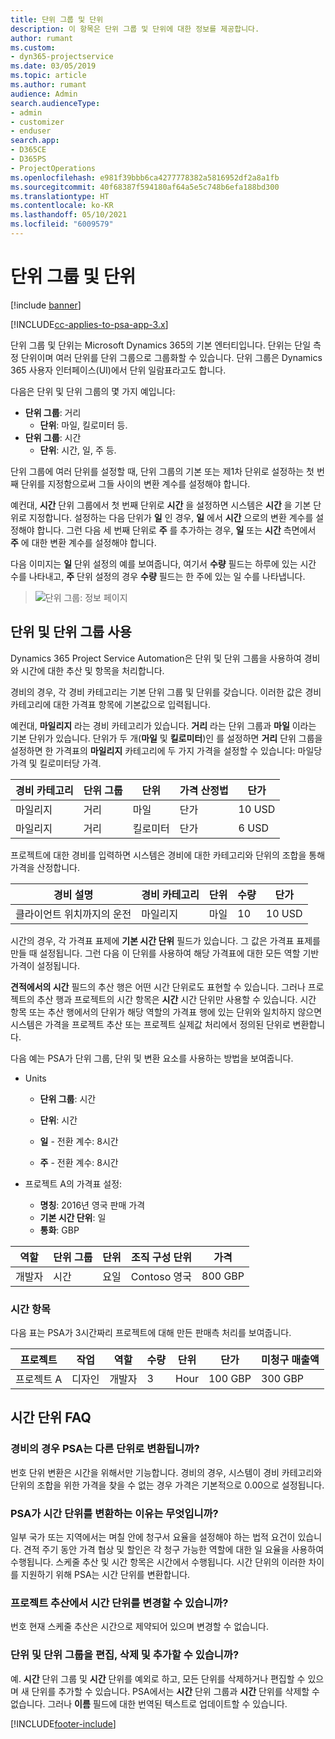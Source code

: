 ```yaml
---
title: 단위 그룹 및 단위
description: 이 항목은 단위 그룹 및 단위에 대한 정보를 제공합니다.
author: rumant
ms.custom:
- dyn365-projectservice
ms.date: 03/05/2019
ms.topic: article
ms.author: rumant
audience: Admin
search.audienceType:
- admin
- customizer
- enduser
search.app:
- D365CE
- D365PS
- ProjectOperations
ms.openlocfilehash: e981f39bbb6ca4277778382a5816952df2a8a1fb
ms.sourcegitcommit: 40f68387f594180af64a5e5c748b6efa188bd300
ms.translationtype: HT
ms.contentlocale: ko-KR
ms.lasthandoff: 05/10/2021
ms.locfileid: "6009579"
---
```

# <a name="unit-groups-and-units"></a>단위 그룹 및 단위

[!include [banner](../includes/psa-now-project-operations.md)]

[!INCLUDE[cc-applies-to-psa-app-3.x](../includes/cc-applies-to-psa-app-3x.md)]

단위 그룹 및 단위는 Microsoft Dynamics 365의 기본 엔터티입니다. 단위는 단일 측정 단위이며 여러 단위를 단위 그룹으로 그룹화할 수 있습니다. 단위 그룹은 Dynamics 365 사용자 인터페이스(UI)에서 단위 일람표라고도 합니다. 

다음은 단위 및 단위 그룹의 몇 가지 예입니다:
 
- **단위 그룹**: 거리 
    - **단위**: 마일, 킬로미터 등.
- **단위 그룹**: 시간
    - **단위**: 시간, 일, 주 등. 

단위 그룹에 여러 단위를 설정할 때, 단위 그룹의 기본 또는 제1차 단위로 설정하는 첫 번째 단위를 지정함으로써 그들 사이의 변환 계수를 설정해야 합니다. 

예컨대, **시간** 단위 그룹에서 첫 번째 단위로 **시간** 을 설정하면 시스템은 **시간** 을 기본 단위로 지정합니다. 설정하는 다음 단위가 **일** 인 경우, **일** 에서 **시간** 으로의 변환 계수를 설정해야 합니다. 그런 다음 세 번째 단위로 **주** 를 추가하는 경우, **일** 또는 **시간** 측면에서 **주** 에 대한 변환 계수를 설정해야 합니다. 

다음 이미지는 **일** 단위 설정의 예를 보여줍니다, 여기서 **수량** 필드는 하루에 있는 시간 수를 나타내고, **주** 단위 설정의 경우 **수량** 필드는 한 주에 있는 일 수를 나타냅니다.

> ![단위 그룹: 정보 페이지](media/advanced-2.png)

## <a name="using-units-and-unit-groups"></a>단위 및 단위 그룹 사용

Dynamics 365 Project Service Automation은 단위 및 단위 그룹을 사용하여 경비와 시간에 대한 추산 및 항목을 처리합니다. 

경비의 경우, 각 경비 카테고리는 기본 단위 그룹 및 단위를 갖습니다. 이러한 값은 경비 카테고리에 대한 가격표 항목에 기본값으로 입력됩니다. 

예컨대, **마일리지** 라는 경비 카테고리가 있습니다. **거리** 라는 단위 그룹과 **마일** 이라는 기본 단위가 있습니다. 단위가 두 개(**마일** 및 **킬로미터**)인 를 설정하면 **거리** 단위 그룹을 설정하면 한  가격표의 **마일리지** 카테고리에 두 가지 가격을 설정할 수 있습니다: 마일당 가격 및 킬로미터당 가격.

| 경비 카테고리  | 단위 그룹  | 단위      | 가격 산정법  | 단가  |
|-------------------|---------------|-----------|-------------------|-------------------|
| 마일리지           | 거리      | 마일      | 단가    | 10 USD            |
| 마일리지           | 거리      | 킬로미터 | 단가    |  6 USD            |

프로젝트에 대한 경비를 입력하면 시스템은 경비에 대한 카테고리와 단위의 조합을 통해 가격을 산정합니다. 

| 경비 설명        | 경비 카테고리  | 단위  | 수량  | 단가   |
|----------------------------|---------------------|-------|-----------|----------------|
| 클라이언트 위치까지의 운전 | 마일리지             | 마일  | 10        | 10 USD         |

시간의 경우, 각 가격표 표제에 **기본 시간 단위** 필드가 있습니다. 그 값은 가격표 표제를 만들 때 설정됩니다. 그런 다음 이 단위를 사용하여 해당 가격표에 대한 모든 역할 기반 가격이 설정됩니다.

**견적에서의 시간** 필드의 추산 행은 어떤 시간 단위로도 표현할 수 있습니다. 그러나 프로젝트의 추산 행과 프로젝트의 시간 항목은 **시간** 시간 단위만 사용할 수 있습니다. 시간 항목 또는 추산 행에서의 단위가 해당 역할의 가격표 행에 있는 단위와 일치하지 않으면 시스템은 가격을 프로젝트 추산 또는 프로젝트 실제값 처리에서 정의된 단위로 변환합니다.

다음 예는 PSA가 단위 그룹, 단위 및 변환 요소를 사용하는 방법을 보여줍니다.
- Units

   - **단위 그룹**: 시간 
   - **단위**: 시간 
    
    - **일** - 전환 계수: 8시간       
    - **주** - 전환 계수: 8시간  
        
- 프로젝트 A의 가격표 설정:

    - **명칭**: 2016년 영국 판매 가격 
    - **기본 시간 단위**: 일 
    - **통화**: GBP

| 역할      | 단위 그룹 | 단위 | 조직 구성 단위 | 가격   |
|-----------|------------|------|---------------------|---------|
| 개발자 | 시간       | 요일  | Contoso 영국          | 800 GBP |

### <a name="time-entry"></a>시간 항목

다음 표는 PSA가 3시간짜리 프로젝트에 대해 만든 판매측 처리를 보여줍니다.


| 프로젝트   | 작업    | 역할      | 수량 | 단위  | 단가 | 미청구 매출액 |
|-----------|---------|-----------|----------|-------|------------|-----------------------|
| 프로젝트 A | 디자인  | 개발자 | 3        | Hour  | 100 GBP    | 300 GBP               |

## <a name="time-unit-faq"></a>시간 단위 FAQ

### <a name="does-psa-convert-to-different-units-in-the-case-of-expenses"></a>경비의 경우 PSA는 다른 단위로 변환됩니까?
번호 단위 변환은 시간을 위해서만 기능합니다. 경비의 경우, 시스템이 경비 카테고리와 단위의 조합을 위한 가격을 찾을 수 없는 경우 가격은 기본적으로 0.00으로 설정됩니다.

### <a name="why-does-psa-convert-time-units"></a>PSA가 시간 단위를 변환하는 이유는 무엇입니까?
일부 국가 또는 지역에서는 며칠 안에 청구서 요율을 설정해야 하는 법적 요건이 있습니다. 견적 주기 동안 가격 협상 및 할인은 각 청구 가능한 역할에 대한 일 요율을 사용하여 수행됩니다. 스케줄 추산 및 시간 항목은 시간에서 수행됩니다. 시간 단위의 이러한 차이를 지원하기 위해 PSA는 시간 단위를 변환합니다.

### <a name="can-time-units-be-changed-on-project-estimates"></a>프로젝트 추산에서 시간 단위를 변경할 수 있습니까?
번호 현재 스케줄 추산은 시간으로 제약되어 있으며 변경할 수 없습니다.

### <a name="can-units-and-unit-groups-be-edited-deleted-and-added"></a>단위 및 단위 그룹을 편집, 삭제 및 추가할 수 있습니까?
예. **시간** 단위 그룹 및 **시간** 단위를 예외로 하고, 모든 단위를 삭제하거나 편집할 수 있으며 새 단위를 추가할 수 있습니다. PSA에서는 **시간** 단위 그룹과 **시간** 단위를 삭제할 수 없습니다. 그러나 **이름** 필드에 대한 번역된 텍스트로 업데이트할 수 있습니다.


[!INCLUDE[footer-include](../includes/footer-banner.md)]